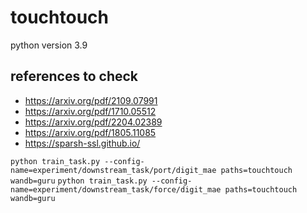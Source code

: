 # touchtouch

python version 3.9

## references to check

- https://arxiv.org/pdf/2109.07991
- https://arxiv.org/pdf/1710.05512
- https://arxiv.org/pdf/2204.02389
- https://arxiv.org/pdf/1805.11085
- https://sparsh-ssl.github.io/

`python train_task.py --config-name=experiment/downstream_task/port/digit_mae paths=touchtouch wandb=guru`
`python train_task.py --config-name=experiment/downstream_task/force/digit_mae paths=touchtouch wandb=guru`
